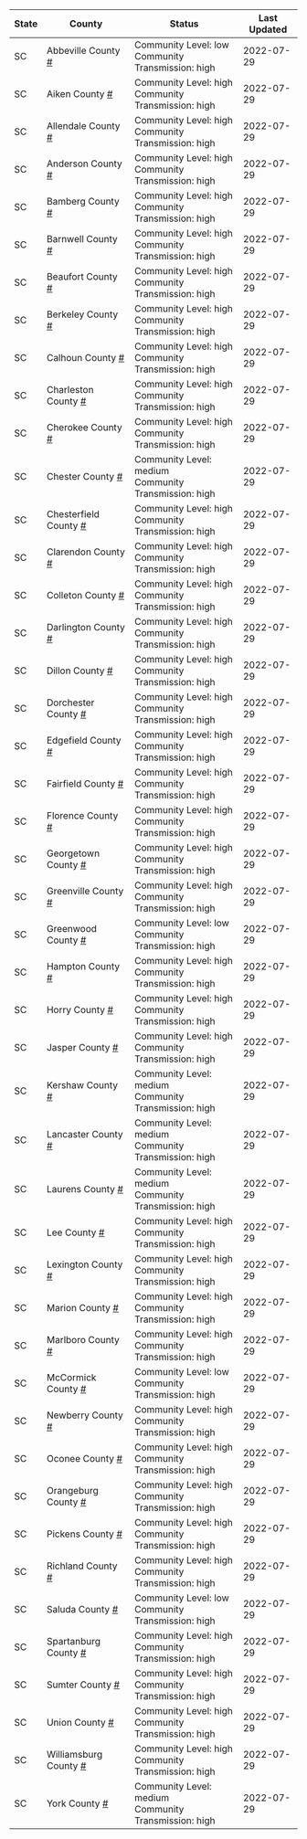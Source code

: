 State | County | Status | Last Updated
--- | --- | --- | --- 
SC | Abbeville County <a href="#abbeville_county">#</a> | <a name="abbeville_county"></a>Community Level: low<br/>Community Transmission: high | 2022-07-29
SC | Aiken County <a href="#aiken_county">#</a> | <a name="aiken_county"></a>Community Level: high<br/>Community Transmission: high | 2022-07-29
SC | Allendale County <a href="#allendale_county">#</a> | <a name="allendale_county"></a>Community Level: high<br/>Community Transmission: high | 2022-07-29
SC | Anderson County <a href="#anderson_county">#</a> | <a name="anderson_county"></a>Community Level: high<br/>Community Transmission: high | 2022-07-29
SC | Bamberg County <a href="#bamberg_county">#</a> | <a name="bamberg_county"></a>Community Level: high<br/>Community Transmission: high | 2022-07-29
SC | Barnwell County <a href="#barnwell_county">#</a> | <a name="barnwell_county"></a>Community Level: high<br/>Community Transmission: high | 2022-07-29
SC | Beaufort County <a href="#beaufort_county">#</a> | <a name="beaufort_county"></a>Community Level: high<br/>Community Transmission: high | 2022-07-29
SC | Berkeley County <a href="#berkeley_county">#</a> | <a name="berkeley_county"></a>Community Level: high<br/>Community Transmission: high | 2022-07-29
SC | Calhoun County <a href="#calhoun_county">#</a> | <a name="calhoun_county"></a>Community Level: high<br/>Community Transmission: high | 2022-07-29
SC | Charleston County <a href="#charleston_county">#</a> | <a name="charleston_county"></a>Community Level: high<br/>Community Transmission: high | 2022-07-29
SC | Cherokee County <a href="#cherokee_county">#</a> | <a name="cherokee_county"></a>Community Level: high<br/>Community Transmission: high | 2022-07-29
SC | Chester County <a href="#chester_county">#</a> | <a name="chester_county"></a>Community Level: medium<br/>Community Transmission: high | 2022-07-29
SC | Chesterfield County <a href="#chesterfield_county">#</a> | <a name="chesterfield_county"></a>Community Level: high<br/>Community Transmission: high | 2022-07-29
SC | Clarendon County <a href="#clarendon_county">#</a> | <a name="clarendon_county"></a>Community Level: high<br/>Community Transmission: high | 2022-07-29
SC | Colleton County <a href="#colleton_county">#</a> | <a name="colleton_county"></a>Community Level: high<br/>Community Transmission: high | 2022-07-29
SC | Darlington County <a href="#darlington_county">#</a> | <a name="darlington_county"></a>Community Level: high<br/>Community Transmission: high | 2022-07-29
SC | Dillon County <a href="#dillon_county">#</a> | <a name="dillon_county"></a>Community Level: high<br/>Community Transmission: high | 2022-07-29
SC | Dorchester County <a href="#dorchester_county">#</a> | <a name="dorchester_county"></a>Community Level: high<br/>Community Transmission: high | 2022-07-29
SC | Edgefield County <a href="#edgefield_county">#</a> | <a name="edgefield_county"></a>Community Level: high<br/>Community Transmission: high | 2022-07-29
SC | Fairfield County <a href="#fairfield_county">#</a> | <a name="fairfield_county"></a>Community Level: high<br/>Community Transmission: high | 2022-07-29
SC | Florence County <a href="#florence_county">#</a> | <a name="florence_county"></a>Community Level: high<br/>Community Transmission: high | 2022-07-29
SC | Georgetown County <a href="#georgetown_county">#</a> | <a name="georgetown_county"></a>Community Level: high<br/>Community Transmission: high | 2022-07-29
SC | Greenville County <a href="#greenville_county">#</a> | <a name="greenville_county"></a>Community Level: high<br/>Community Transmission: high | 2022-07-29
SC | Greenwood County <a href="#greenwood_county">#</a> | <a name="greenwood_county"></a>Community Level: low<br/>Community Transmission: high | 2022-07-29
SC | Hampton County <a href="#hampton_county">#</a> | <a name="hampton_county"></a>Community Level: high<br/>Community Transmission: high | 2022-07-29
SC | Horry County <a href="#horry_county">#</a> | <a name="horry_county"></a>Community Level: high<br/>Community Transmission: high | 2022-07-29
SC | Jasper County <a href="#jasper_county">#</a> | <a name="jasper_county"></a>Community Level: high<br/>Community Transmission: high | 2022-07-29
SC | Kershaw County <a href="#kershaw_county">#</a> | <a name="kershaw_county"></a>Community Level: medium<br/>Community Transmission: high | 2022-07-29
SC | Lancaster County <a href="#lancaster_county">#</a> | <a name="lancaster_county"></a>Community Level: medium<br/>Community Transmission: high | 2022-07-29
SC | Laurens County <a href="#laurens_county">#</a> | <a name="laurens_county"></a>Community Level: medium<br/>Community Transmission: high | 2022-07-29
SC | Lee County <a href="#lee_county">#</a> | <a name="lee_county"></a>Community Level: high<br/>Community Transmission: high | 2022-07-29
SC | Lexington County <a href="#lexington_county">#</a> | <a name="lexington_county"></a>Community Level: high<br/>Community Transmission: high | 2022-07-29
SC | Marion County <a href="#marion_county">#</a> | <a name="marion_county"></a>Community Level: high<br/>Community Transmission: high | 2022-07-29
SC | Marlboro County <a href="#marlboro_county">#</a> | <a name="marlboro_county"></a>Community Level: high<br/>Community Transmission: high | 2022-07-29
SC | McCormick County <a href="#mccormick_county">#</a> | <a name="mccormick_county"></a>Community Level: low<br/>Community Transmission: high | 2022-07-29
SC | Newberry County <a href="#newberry_county">#</a> | <a name="newberry_county"></a>Community Level: high<br/>Community Transmission: high | 2022-07-29
SC | Oconee County <a href="#oconee_county">#</a> | <a name="oconee_county"></a>Community Level: high<br/>Community Transmission: high | 2022-07-29
SC | Orangeburg County <a href="#orangeburg_county">#</a> | <a name="orangeburg_county"></a>Community Level: high<br/>Community Transmission: high | 2022-07-29
SC | Pickens County <a href="#pickens_county">#</a> | <a name="pickens_county"></a>Community Level: high<br/>Community Transmission: high | 2022-07-29
SC | Richland County <a href="#richland_county">#</a> | <a name="richland_county"></a>Community Level: high<br/>Community Transmission: high | 2022-07-29
SC | Saluda County <a href="#saluda_county">#</a> | <a name="saluda_county"></a>Community Level: low<br/>Community Transmission: high | 2022-07-29
SC | Spartanburg County <a href="#spartanburg_county">#</a> | <a name="spartanburg_county"></a>Community Level: high<br/>Community Transmission: high | 2022-07-29
SC | Sumter County <a href="#sumter_county">#</a> | <a name="sumter_county"></a>Community Level: high<br/>Community Transmission: high | 2022-07-29
SC | Union County <a href="#union_county">#</a> | <a name="union_county"></a>Community Level: high<br/>Community Transmission: high | 2022-07-29
SC | Williamsburg County <a href="#williamsburg_county">#</a> | <a name="williamsburg_county"></a>Community Level: high<br/>Community Transmission: high | 2022-07-29
SC | York County <a href="#york_county">#</a> | <a name="york_county"></a>Community Level: medium<br/>Community Transmission: high | 2022-07-29
